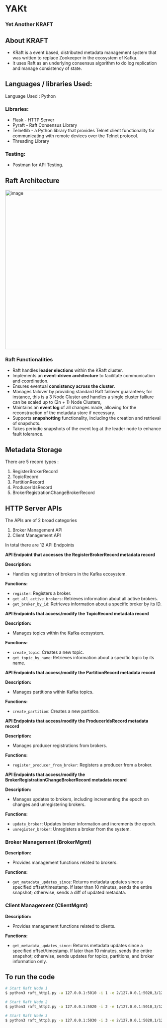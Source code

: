 # YAKt
### Yet Another KRAFT

## About KRAFT
- KRaft is a event based, distributed metadata management system that was written to replace Zookeeper in the ecosystem of Kafka.
- It uses Raft as an underlying consensus algorithm to do log replication and manage consistency of state.

## Languages / libraries Used:
Language Used : Python 

### Libraries:
- Flask - HTTP Server
- Pyraft - Raft Consensus Library
- Telnetlib - a Python library that provides Telnet client functionality for communicating with remote devices over the Telnet protocol.
- Threading Library

### Testing:
- Postman for API Testing.



## Raft Architecture
<img width="511" alt="image" src="https://github.com/Ashwinr-07/YAKt/assets/105007681/4173e06f-746c-4d40-9fec-6b5b6e2c6619">



### Raft Functionalities
- Raft handles __leader elections__ within the KRaft cluster.
- Implements an __event-driven architecture__ to facilitate communication and coordination.
- Ensures eventual __consistency across the cluster__.
- Manages failover by providing standard Raft failover guarantees; for instance, this is a 3 Node Cluster and handles a single cluster failiure can be scaled up to (2n + 1) Node Clusters,
- Maintains an __event log__ of all changes made, allowing for the reconstruction of the metadata store if necessary.
- Supports __snapshotting__ functionality, including the creation and retrieval of snapshots.
- Takes periodic snapshots of the event log at the leader node to enhance fault tolerance.



## Metadata Storage

There are 5 record types : 
1) RegisterBrokerRecord
2) TopicRecord
3) PartitionRecord
4) ProducerIdsRecord
5) BrokerRegistrationChangeBrokerRecord


## HTTP Server APIs

The APIs are of 2 broad categories
1) Broker Management API
2) Client Management API

In total there are 12 API Endpoints



__API Endpoint that accesses the RegisterBrokerRecord metadata record__

__Description:__
- Handles registration of brokers in the Kafka ecosystem.

__Functions:__
- `register`: Registers a broker.
- `get_all_active_brokers`: Retrieves information about all active brokers.
- `get_broker_by_id`: Retrieves information about a specific broker by its ID.

__API Endpoints that access/modify the TopicRecord metadata record__


__Description:__
- Manages topics within the Kafka ecosystem.

__Functions:__
- `create_topic`: Creates a new topic.
- `get_topic_by_name`: Retrieves information about a specific topic by its name.

__API Endpoints that access/modify the PartitionRecord metadata record__

__Description:__
- Manages partitions within Kafka topics.

__Functions:__
- `create_partition`: Creates a new partition.

__API Endpoints that access/modify the ProducerIdsRecord metadata record__

__Description:__
- Manages producer registrations from brokers.

__Functions:__
- `register_producer_from_broker`: Registers a producer from a broker.

__API Endpoints that access/modify the BrokerRegistrationChangeBrokerRecord metadata record__

__Description:__
- Manages updates to brokers, including incrementing the epoch on changes and unregistering brokers.

__Functions:__
- `update_broker`: Updates broker information and increments the epoch.
- `unregister_broker`: Unregisters a broker from the system.

### Broker Management (BrokerMgmt)

__Description:__
- Provides management functions related to brokers.

__Functions:__
- `get_metadata_updates_since`: Returns metadata updates since a specified offset/timestamp. If later than 10 minutes, sends the entire snapshot; otherwise, sends a diff of updated metadata.

### Client Management (ClientMgmt)

__Description:__
- Provides management functions related to clients.

__Functions:__
- `get_metadata_updates_since`: Returns metadata updates since a specified offset/timestamp. If later than 10 minutes, sends the entire snapshot; otherwise, sends updates for topics, partitions, and broker information only.


## To run the code

```bash
# Start Raft Node 1
$ python3 raft_http1.py -a 127.0.0.1:5010 -i 1 -e 2/127.0.0.1:5020,3/127.0.0.1:5030

# Start Raft Node 2
$ python3 raft_http2.py -a 127.0.0.1:5020 -i 2 -e 1/127.0.0.1:5010,3/127.0.0.1:5030

# Start Raft Node 3
$ python3 raft_http3.py -a 127.0.0.1:5030 -i 3 -e 2/127.0.0.1:5020,1/127.0.0


